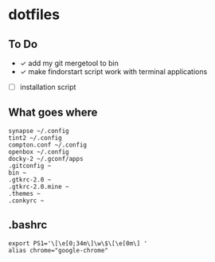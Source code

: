 dotfiles
========

To Do
-----
- ✓ add my git mergetool to bin
- ✓ make findorstart script work with terminal applications
- [ ] installation script

What goes where
---------------
    synapse ~/.config
    tint2 ~/.config
    compton.conf ~/.config
    openbox ~/.config
    docky-2 ~/.gconf/apps
    .gitconfig ~
    bin ~
    .gtkrc-2.0 ~
    .gtkrc-2.0.mine ~
    .themes ~
    .conkyrc ~

.bashrc
-----------------------------------------
    export PS1='\[\e[0;34m\]\w\$\[\e[0m\] '
    alias chrome="google-chrome"

